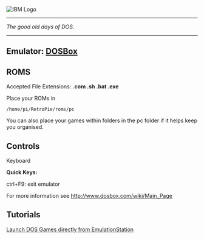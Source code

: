 ![IBM Logo](http://upload.wikimedia.org/wikipedia/commons/thumb/5/51/IBM_logo.svg/320px-IBM_logo.svg.png)
***
_The good old days of DOS._
***
## Emulator: [DOSBox](http://www.dosbox.com/)

## ROMS
Accepted File Extensions: **.com .sh .bat .exe**

Place your ROMs in 
```
/home/pi/RetroPie/roms/pc
```
You can also place your games within folders in the pc folder if it helps keep you organised.

## Controls

Keyboard

**Quick Keys:**

ctrl+F9: exit emulator

For more information see http://www.dosbox.com/wiki/Main_Page

## Tutorials

[Launch DOS Games directly from EmulationStation](http://dosonthepi.blogspot.co.uk/2015/01/run-dos-games-in-retropie_15.html#add-dosgames)